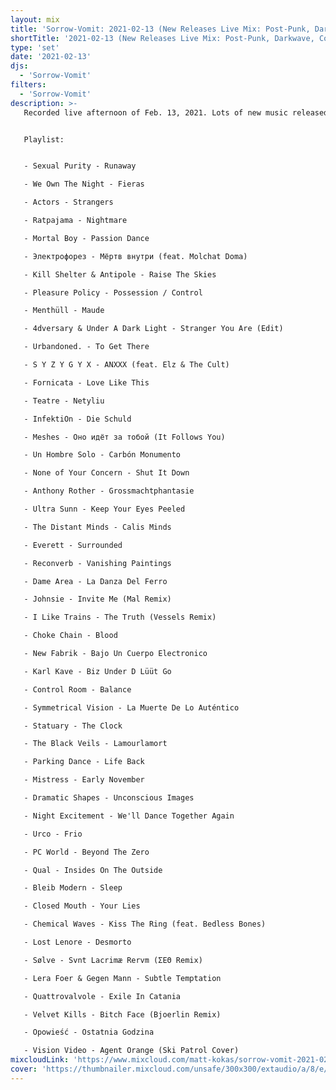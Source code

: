 ```yaml
---
layout: mix
title: 'Sorrow-Vomit: 2021-02-13 (New Releases Live Mix: Post-Punk, Darkwave, Cold, Synth, Goth, EBM...)'
shortTitle: '2021-02-13 (New Releases Live Mix: Post-Punk, Darkwave, Cold, Synth, Goth, EBM...)'
type: 'set'
date: '2021-02-13'
djs:
  - 'Sorrow-Vomit'
filters:
  - 'Sorrow-Vomit'
description: >-
   Recorded live afternoon of Feb. 13, 2021. Lots of new music released over the past week along with some tracks I haven't previously played off releases from Feb/Jan. 2021. New tracks from Actors, Kill Shelter + Antipole, S Y Z Y G Y X, Closed Mouth, and loads of lesser known artists in the genres of Post-Punk, Darkwave, Coldwave, Minimal / Dark Synth, EBM / Dark Techno crossover, Gothic, Synthpop, etc.


   Playlist:


   - Sexual Purity - Runaway

   - We Own The Night - Fieras

   - Actors - Strangers

   - Ratpajama - Nightmare

   - Mortal Boy - Passion Dance

   - Электрофорез - Мёртв внутри (feat. Molchat Doma)

   - Kill Shelter & Antipole - Raise The Skies

   - Pleasure Policy - Possession / Control

   - Menthüll - Maude

   - 4dversary & Under A Dark Light - Stranger You Are (Edit)

   - Urbandoned. - To Get There

   - S Y Z Y G Y X - ANXXX (feat. Elz & The Cult)

   - Fornicata - Love Like This

   - Teatre - Netyliu

   - InfektiOn - Die Schuld

   - Meshes - Оно идёт за тобой (It Follows You)

   - Un Hombre Solo - Carbón Monumento

   - None of Your Concern - Shut It Down

   - Anthony Rother - Grossmachtphantasie

   - Ultra Sunn - Keep Your Eyes Peeled

   - The Distant Minds - Calis Minds

   - Everett - Surrounded

   - Reconverb - Vanishing Paintings

   - Dame Area - La Danza Del Ferro

   - Johnsie - Invite Me (Mal Remix)

   - I Like Trains - The Truth (Vessels Remix)

   - Choke Chain - Blood

   - New Fabrik - Bajo Un Cuerpo Electronico

   - Karl Kave - Biz Under D Lüüt Go

   - Control Room - Balance

   - Symmetrical Vision - La Muerte De Lo Auténtico

   - Statuary - The Clock

   - The Black Veils - Lamourlamort

   - Parking Dance - Life Back

   - Mistress - Early November

   - Dramatic Shapes - Unconscious Images

   - Night Excitement - We'll Dance Together Again

   - Urco - Frio

   - PC World - Beyond The Zero

   - Qual - Insides On The Outside

   - Bleib Modern - Sleep

   - Closed Mouth - Your Lies

   - Chemical Waves - Kiss The Ring (feat. Bedless Bones)

   - Lost Lenore - Desmorto

   - Sølve - Svnt Lacrimæ Rervm (ΣΕΘ Remix)

   - Lera Foer & Gegen Mann - Subtle Temptation

   - Quattrovalvole - Exile In Catania

   - Velvet Kills - Bitch Face (Bjoerlin Remix)

   - Opowieść - Ostatnia Godzina

   - Vision Video - Agent Orange (Ski Patrol Cover)
mixcloudLink: 'https://www.mixcloud.com/matt-kokas/sorrow-vomit-2021-02-13-new-releases-live-mix-post-punk-darkwave-cold-synth-goth-ebm'
cover: 'https://thumbnailer.mixcloud.com/unsafe/300x300/extaudio/a/8/e/c/4540-ade3-4701-9a7d-3f6ef86ee8c7'
---
```

